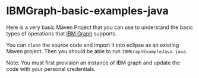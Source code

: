 # IBMGraph-basic-examples-java

Here is a very basic Maven Project that you can use to understand the basic types of operations that [IBM Graph](https://ibm-graph-docs.ng.bluemix.net/index.html) supports. 

You can `clone` the source code and import it into eclipse as an existing Maven project. Then you should be able to run `IBMGraphExampleJava.java`. 

Note: You must first provision an instance of IBM graph and update the code with your personal credentials.